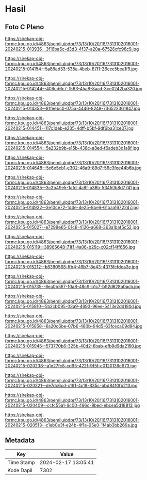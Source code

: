 # Hasil

## Foto C Plano

https://sirekap-obj-formc.kpu.go.id/4863/pemilu/pdpr/73/13/10/20/16/7313102016001-20240215-013936--3f16ba6c-d3d3-4f37-a20a-67526cfc96c9.jpg

https://sirekap-obj-formc.kpu.go.id/4863/pemilu/pdpr/73/13/10/20/16/7313102016001-20240215-014154--5a86ad33-535a-4beb-87f1-26cee5bea1f9.jpg

https://sirekap-obj-formc.kpu.go.id/4863/pemilu/pdpr/73/13/10/20/16/7313102016001-20240215-014244--408cd6c7-f563-45a8-8aad-3ce0242ba320.jpg

https://sirekap-obj-formc.kpu.go.id/4863/pemilu/pdpr/73/13/10/20/16/7313102016001-20240215-014353--81feebc0-075a-4446-8249-736522361847.jpg

https://sirekap-obj-formc.kpu.go.id/4863/pemilu/pdpr/73/13/10/20/16/7313102016001-20240215-014451--117c1deb-e235-4dff-b5bf-9df6ba31ce07.jpg

https://sirekap-obj-formc.kpu.go.id/4863/pemilu/pdpr/73/13/10/20/16/7313102016001-20240215-014554--5a232b9b-e15b-438c-a8ed-f6adeb3d1a8f.jpg

https://sirekap-obj-formc.kpu.go.id/4863/pemilu/pdpr/73/13/10/20/16/7313102016001-20240215-014648--5c6e5cb1-e302-46a9-89d7-56c3fee44b6b.jpg

https://sirekap-obj-formc.kpu.go.id/4863/pemilu/pdpr/73/13/10/20/16/7313102016001-20240215-014835--3c2b49e5-1afd-4a8f-a38b-53450b8d7741.jpg

https://sirekap-obj-formc.kpu.go.id/4863/pemilu/pdpr/73/13/10/20/16/7313102016001-20240215-014922--3e10ce72-1d4e-4e25-8be6-61baa1672247.jpg

https://sirekap-obj-formc.kpu.go.id/4863/pemilu/pdpr/73/13/10/20/16/7313102016001-20240215-015027--e7298e65-01c8-4126-a668-363a1baf5c52.jpg

https://sirekap-obj-formc.kpu.go.id/4863/pemilu/pdpr/73/13/10/20/16/7313102016001-20240215-015119--38965648-71f1-4a06-b29c-c02cf14ff656.jpg

https://sirekap-obj-formc.kpu.go.id/4863/pemilu/pdpr/73/13/10/20/16/7313102016001-20240215-015212--b6380568-ffb4-49b7-8e43-4375fcfdca3e.jpg

https://sirekap-obj-formc.kpu.go.id/4863/pemilu/pdpr/73/13/10/20/16/7313102016001-20240215-015735--6ea0b597-10a8-48c9-b1c7-b92d628a0acb.jpg

https://sirekap-obj-formc.kpu.go.id/4863/pemilu/pdpr/73/13/10/20/16/7313102016001-20240215-015810--5b2cb095-03a9-4693-96ee-5413e2dd180d.jpg

https://sirekap-obj-formc.kpu.go.id/4863/pemilu/pdpr/73/13/10/20/16/7313102016001-20240215-015858--6a20c6be-07b6-480b-94d5-63fceca09d94.jpg

https://sirekap-obj-formc.kpu.go.id/4863/pemilu/pdpr/73/13/10/20/16/7313102016001-20240215-015945--573770b6-325b-40d2-8bab-efb9d9da2190.jpg

https://sirekap-obj-formc.kpu.go.id/4863/pemilu/pdpr/73/13/10/20/16/7313102016001-20240215-020238--a1e27fc8-cd95-422f-9f5f-c0120136c673.jpg

https://sirekap-obj-formc.kpu.go.id/4863/pemilu/pdpr/73/13/10/20/16/7313102016001-20240215-020321--de7dc6cd-c191-4c18-835c-bbd8410fb213.jpg

https://sirekap-obj-formc.kpu.go.id/4863/pemilu/pdpr/73/13/10/20/16/7313102016001-20240215-020409--ccfc55a1-6c00-466c-8bed-ebcea5d18813.jpg

https://sirekap-obj-formc.kpu.go.id/4863/pemilu/pdpr/73/13/10/20/16/7313102016001-20240215-020513--c1eb0e3f-e24b-4f1a-95e0-1f4ab3bb269a.jpg


## Metadata

| Key        | Value               |
| ---------- | ------------------- |
| Time Stamp | 2024-02-17 13:05:41 |
| Kode Dapil | 7302                |



